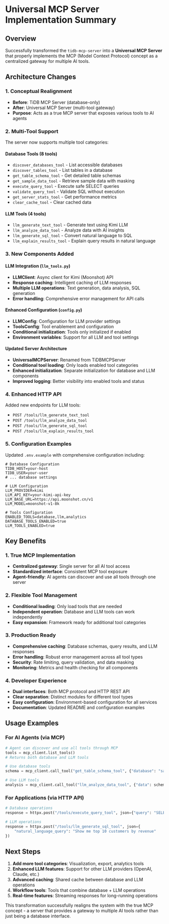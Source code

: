 # Universal MCP Server Implementation Summary

## Overview

Successfully transformed the `tidb-mcp-server` into a **Universal MCP Server** that properly implements the MCP (Model Context Protocol) concept as a centralized gateway for multiple AI tools.

## Architecture Changes

### 1. **Conceptual Realignment**

- **Before**: TiDB MCP Server (database-only)
- **After**: Universal MCP Server (multi-tool gateway)
- **Purpose**: Acts as a true MCP server that exposes various tools to AI agents

### 2. **Multi-Tool Support**

The server now supports multiple tool categories:

#### Database Tools (8 tools)

- `discover_databases_tool` - List accessible databases
- `discover_tables_tool` - List tables in a database
- `get_table_schema_tool` - Get detailed table schemas
- `get_sample_data_tool` - Retrieve sample data with masking
- `execute_query_tool` - Execute safe SELECT queries
- `validate_query_tool` - Validate SQL without execution
- `get_server_stats_tool` - Get performance metrics
- `clear_cache_tool` - Clear cached data

#### LLM Tools (4 tools)

- `llm_generate_text_tool` - Generate text using Kimi LLM
- `llm_analyze_data_tool` - Analyze data with AI insights
- `llm_generate_sql_tool` - Convert natural language to SQL
- `llm_explain_results_tool` - Explain query results in natural language

### 3. **New Components Added**

#### LLM Integration (`llm_tools.py`)

- **LLMClient**: Async client for Kimi (Moonshot) API
- **Response caching**: Intelligent caching of LLM responses
- **Multiple LLM operations**: Text generation, data analysis, SQL generation
- **Error handling**: Comprehensive error management for API calls

#### Enhanced Configuration (`config.py`)

- **LLMConfig**: Configuration for LLM provider settings
- **ToolsConfig**: Tool enablement and configuration
- **Conditional initialization**: Tools only initialized if enabled
- **Environment variables**: Support for all LLM and tool settings

#### Updated Server Architecture

- **UniversalMCPServer**: Renamed from TiDBMCPServer
- **Conditional tool loading**: Only loads enabled tool categories
- **Enhanced initialization**: Separate initialization for database and LLM components
- **Improved logging**: Better visibility into enabled tools and status

### 4. **Enhanced HTTP API**

Added new endpoints for LLM tools:

- `POST /tools/llm_generate_text_tool`
- `POST /tools/llm_analyze_data_tool`
- `POST /tools/llm_generate_sql_tool`
- `POST /tools/llm_explain_results_tool`

### 5. **Configuration Examples**

Updated `.env.example` with comprehensive configuration including:

```env
# Database Configuration
TIDB_HOST=your-host
TIDB_USER=your-user
# ... database settings

# LLM Configuration
LLM_PROVIDER=kimi
LLM_API_KEY=your-kimi-api-key
LLM_BASE_URL=https://api.moonshot.cn/v1
LLM_MODEL=moonshot-v1-8k

# Tools Configuration
ENABLED_TOOLS=database,llm,analytics
DATABASE_TOOLS_ENABLED=true
LLM_TOOLS_ENABLED=true
```

## Key Benefits

### 1. **True MCP Implementation**

- **Centralized gateway**: Single server for all AI tool access
- **Standardized interface**: Consistent MCP tool exposure
- **Agent-friendly**: AI agents can discover and use all tools through one server

### 2. **Flexible Tool Management**

- **Conditional loading**: Only load tools that are needed
- **Independent operation**: Database and LLM tools can work independently
- **Easy expansion**: Framework ready for additional tool categories

### 3. **Production Ready**

- **Comprehensive caching**: Database schemas, query results, and LLM responses
- **Error handling**: Robust error management across all tool types
- **Security**: Rate limiting, query validation, and data masking
- **Monitoring**: Metrics and health checking for all components

### 4. **Developer Experience**

- **Dual interfaces**: Both MCP protocol and HTTP REST API
- **Clear separation**: Distinct modules for different tool types
- **Easy configuration**: Environment-based configuration for all services
- **Documentation**: Updated README and configuration examples

## Usage Examples

### For AI Agents (via MCP)

```python
# Agent can discover and use all tools through MCP
tools = mcp_client.list_tools()
# Returns both database and LLM tools

# Use database tools
schema = mcp_client.call_tool("get_table_schema_tool", {"database": "sales", "table": "orders"})

# Use LLM tools
analysis = mcp_client.call_tool("llm_analyze_data_tool", {"data": schema, "analysis_type": "financial"})
```

### For Applications (via HTTP API)

```python
# Database operations
response = httpx.post("/tools/execute_query_tool", json={"query": "SELECT * FROM sales LIMIT 10"})

# LLM operations
response = httpx.post("/tools/llm_generate_sql_tool", json={
    "natural_language_query": "Show me top 10 customers by revenue"
})
```

## Next Steps

1. **Add more tool categories**: Visualization, export, analytics tools
2. **Enhanced LLM features**: Support for other LLM providers (OpenAI, Claude, etc.)
3. **Advanced caching**: Shared cache between database and LLM operations
4. **Workflow tools**: Tools that combine database + LLM operations
5. **Real-time features**: Streaming responses for long-running operations

This transformation successfully realigns the system with the true MCP concept - a server that provides a gateway to multiple AI tools rather than just being a database interface.
